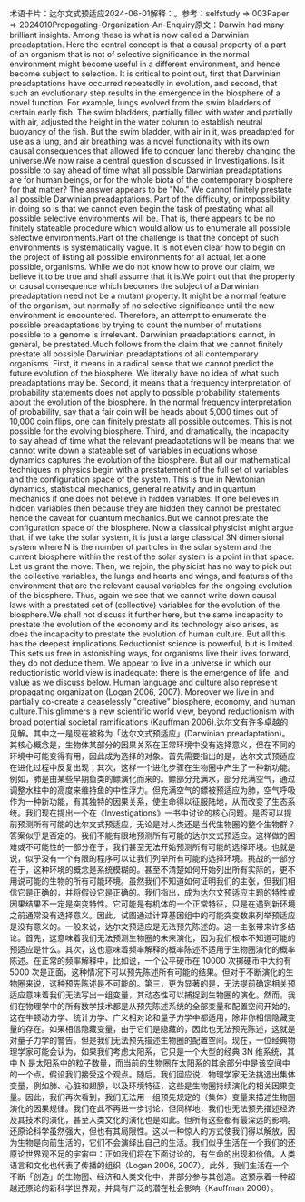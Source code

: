 

术语卡片：达尔文式预适应2024-06-01解释：。参考：selfstudy => 003Paper => 2024010Propagating-Organization-An-Enquiry原文：Darwin had many brilliant insights. Among these is what is now called a Darwinian preadaptation. Here the central concept is that a causal property of a part of an organism that is not of selective significance in the normal environment might become useful in a different environment, and hence become subject to selection. It is critical to point out, first that Darwinian preadaptations have occurred repeatedly in evolution, and second, that such an evolutionary step results in the emergence in the biosphere of a novel function. For example, lungs evolved from the swim bladders of certain early fish. The swim bladders, partially filled with water and partially with air, adjusted the height in the water column to establish neutral buoyancy of the fish. But the swim bladder, with air in it, was preadapted for use as a lung, and air breathing was a novel functionality with its own causal consequences that allowed life to conquer land thereby changing the universe.We now raise a central question discussed in Investigations. Is it possible to say ahead of time what all possible Darwinian preadaptations are for human beings, or for the whole biota of the contemporary biosphere for that matter? The answer appears to be "No." We cannot finitely prestate all possible Darwinian preadaptations. Part of the difficulty, or impossibility, in doing so is that we cannot even begin the task of prestating what all possible selective environments will be. That is, there appears to be no finitely stateable procedure which would allow us to enumerate all possible selective environments.Part of the challenge is that the concept of such environments is systematically vague. It is not even clear how to begin on the project of listing all possible environments for all actual, let alone possible, organisms. While we do not know how to prove our claim, we believe it to be true and shall assume that it is.We point out that the property or causal consequence which becomes the subject of a Darwinian preadaptation need not be a mutant property. It might be a normal feature of the organism, but normally of no selective significance until the new environment is encountered. Therefore, an attempt to enumerate the possible preadaptations by trying to count the number of mutations possible to a genome is irrelevant. Darwinian preadaptations cannot, in general, be prestated.Much follows from the claim that we cannot finitely prestate all possible Darwinian preadaptations of all contemporary organisms. First, it means in a radical sense that we cannot predict the future evolution of the biosphere. We literally have no idea of what such preadaptations may be. Second, it means that a frequency interpretation of probability statements does not apply to possible probability statements about the evolution of the biosphere. In the normal frequency interpretation of probability, say that a fair coin will be heads about 5,000 times out of 10,000 coin flips, one can finitely prestate all possible outcomes. This is not possible for the evolving biosphere. Third, and dramatically, the incapacity to say ahead of time what the relevant preadaptations will be means that we cannot write down a stateable set of variables in equations whose dynamics captures the evolution of the biosphere. But all our mathematical techniques in physics begin with a prestatement of the full set of variables and the configuration space of the system. This is true in Newtonian dynamics, statistical mechanics, general relativity and in quantum mechanics if one does not believe in hidden variables. If one believes in hidden variables then because they are hidden they cannot be prestated hence the caveat for quantum mechanics.But we cannot prestate the configuration space of the biosphere. Now a classical physicist might argue that, if we take the solar system, it is just a large classical 3N dimensional system where N is the number of particles in the solar system and the current biosphere within the rest of the solar system is a point in that space. Let us grant the move. Then, we rejoin, the physicist has no way to pick out the collective variables, the lungs and hearts and wings, and features of the environment that are the relevant causal variables for the ongoing evolution of the biosphere. Thus, again we see that we cannot write down causal laws with a prestated set of (collective) variables for the evolution of the biosphere.We shall not discuss it further here, but the same incapacity to prestate the evolution of the economy and its technology also arises, as does the incapacity to prestate the evolution of human culture. But all this has the deepest implications.Reductionist science is powerful, but is limited. This sets us free in astonishing ways, for organisms live their lives forward, they do not deduce them. We appear to live in a universe in which our reductionistic world view is inadequate: there is the emergence of life, and value as we discuss below. Human language and culture also represent propagating organization (Logan 2006, 2007). Moreover we live in and partially co-create a ceaselessly "creative" biosphere, economy, and human culture.This glimmers a new scientific world view, beyond reductionism with broad potential societal ramifications (Kauffman 2006).达尔文有许多卓越的见解。其中之一是现在被称为「达尔文式预适应」(Darwinian preadaptation)。其核心概念是，生物体某部分的因果关系在正常环境中没有选择意义，但在不同的环境中可能变得有用，因此成为选择的对象。首先需要指出的是，达尔文式预适应在进化过程中反复出现；其次，这样一个进化步骤在生物圈中产生了一种新功能。例如，肺是由某些早期鱼类的鳔演化而来的。鳔部分充满水，部分充满空气，通过调整水柱中的高度来维持鱼的中性浮力。但充满空气的鳔被预适应为肺，空气呼吸作为一种新功能，有其独特的因果关系，使生命得以征服陆地，从而改变了生态系统。我们现在提出一个在《Investigations》一书中讨论的核心问题。是否可以提前预测所有可能的达尔文式预适应，无论是对人类还是当代生物圈的整个生物群？答案似乎是否定的。我们不能有限地预测所有可能的达尔文式预适应。这样做的困难或不可能性的一部分在于，我们甚至无法开始预测所有可能的选择环境。也就是说，似乎没有一个有限的程序可以让我们列举所有可能的选择环境。挑战的一部分在于，这种环境的概念是系统模糊的。甚至不清楚如何开始列出所有实际的，更不用说可能的生物的所有可能环境。虽然我们不知道如何证明我们的主张，但我们相信它是正确的，并将假设它是正确的。我们指出，成为达尔文预适应主题的特性或因果结果不一定是突变特性。它可能是有机体的一个正常特征，只是在遇到新环境之前通常没有选择意义。因此，试图通过计算基因组中的可能突变数来列举预适应是没有意义的。一般来说，达尔文预适应是无法预先陈述的。这一主张带来许多结论。首先，这意味着我们无法预测生物圈的未来演化，因为我们根本不知道可能的预适应是什么。其次，这也意味着频率解释的概率陈述不适用于生物圈演化的概率陈述。在正常的频率解释中，比如说，一个公平硬币在 10000 次掷硬币中大约有 5000 次是正面，这种情况下可以预先陈述所有可能的结果。但对于不断演化的生物圈来说，这种预先陈述是不可能的。第三，更为显著的是，无法提前确定相关预适应意味着我们无法写出一组变量，其动态性可以捕捉到生物圈的演化。然而，我们在物理学中的所有数学技术都是从预先陈述系统的全部变量和配置空间开始的。这在牛顿动力学、统计力学、广义相对论和量子力学中都适用，除非你相信隐藏变量的存在。如果相信隐藏变量，由于它们是隐藏的，因此也无法预先陈述，这就是对量子力学的警告。但是我们无法预先描述生物圈的配置空间。现在，一位经典物理学家可能会认为，如果我们考虑太阳系，它只是一个大型的经典 3N 维系统，其中 N 是太阳系中的粒子数量，而当前的生物圈在太阳系的其余部分中是该空间中的一个点。假设我们接受这个观点。随后，我们回应说，物理学家无法挑选出集体变量，例如肺、心脏和翅膀，以及环境特征，这些是生物圈持续演化的相关因果变量。因此，我们再次看到，我们无法用一组预先规定的（集体）变量来描述生物圈演化的因果规律。我们在此不再进一步讨论，但同样地，我们也无法预先描述经济及其技术的演化，甚至人类文化的演化也是如此。但所有这些都有最深远的影响。还原论科学虽然强大，但也有其局限性。这以一种惊人的方式使我们得以解放，因为生物是向前生活的，它们不会演绎出自己的生活。我们似乎生活在一个我们的还原论世界观不足的宇宙中：正如我们将在下面讨论的，有生命的出现和价值。人类语言和文化也代表了传播的组织（Logan 2006, 2007）。此外，我们生活在一个不断「创造」的生物圈、经济和人类文化中，并部分参与其创造。这预示着一种超越还原论的新科学世界观，并具有广泛的潜在社会影响（Kauffman 2006）。